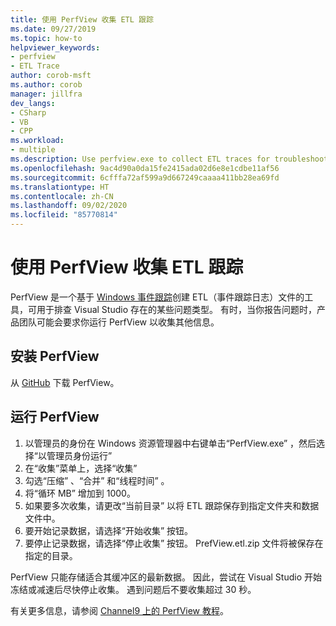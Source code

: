 ```yaml
---
title: 使用 PerfView 收集 ETL 跟踪
ms.date: 09/27/2019
ms.topic: how-to
helpviewer_keywords:
- perfview
- ETL Trace
author: corob-msft
ms.author: corob
manager: jillfra
dev_langs:
- CSharp
- VB
- CPP
ms.workload:
- multiple
ms.description: Use perfview.exe to collect ETL traces for troubleshooting issues with Visual Studio
ms.openlocfilehash: 9ac4d90a0da15fe2415ada02d6e8e1cdbe11af56
ms.sourcegitcommit: 6cfffa72af599a9d667249caaaa411bb28ea69fd
ms.translationtype: HT
ms.contentlocale: zh-CN
ms.lasthandoff: 09/02/2020
ms.locfileid: "85770814"
---
```

# <a name="collect-an-etl-trace-with-perfview"></a>使用 PerfView 收集 ETL 跟踪

PerfView 是一个基于 [Windows 事件跟踪](/windows/desktop/ETW/event-tracing-portal)创建 ETL（事件跟踪日志）文件的工具，可用于排查 Visual Studio 存在的某些问题类型。 有时，当你报告问题时，产品团队可能会要求你运行 PerfView 以收集其他信息。

## <a name="install-perfview"></a>安装 PerfView

从 [GitHub](https://github.com/Microsoft/perfview/blob/master/documentation/Downloading.md) 下载 PerfView。

## <a name="run-perfview"></a>运行 PerfView

1. 以管理员的身份在 Windows 资源管理器中右键单击“PerfView.exe”  ，然后选择“以管理员身份运行” 
1. 在“收集”菜单上，选择“收集” 
1. 勾选“压缩”  、“合并”  和“线程时间”  。
1. 将“循环 MB”  增加到 1000。
1. 如果要多次收集，请更改“当前目录”  以将 ETL 跟踪保存到指定文件夹和数据文件中。
1. 要开始记录数据，请选择“开始收集”  按钮。
1. 要停止记录数据，请选择“停止收集”  按钮。 PrefView.etl.zip 文件将被保存在指定的目录。

PerfView 只能存储适合其缓冲区的最新数据。 因此，尝试在 Visual Studio 开始冻结或减速后尽快停止收集。 遇到问题后不要收集超过 30 秒。

有关更多信息，请参阅 [Channel9 上的 PerfView 教程](https://channel9.msdn.com/Series/PerfView-Tutorial/PerfView-Tutorial-1-Collecting-data-with-the-Run-command)。
